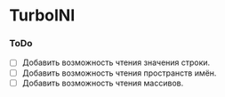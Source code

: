 # TurboINI
### ToDo
- [ ] Добавить возможность чтения значения строки.
- [ ] Добавить возможность чтения пространств имён.
- [ ] Добавить возможность чтения массивов.
